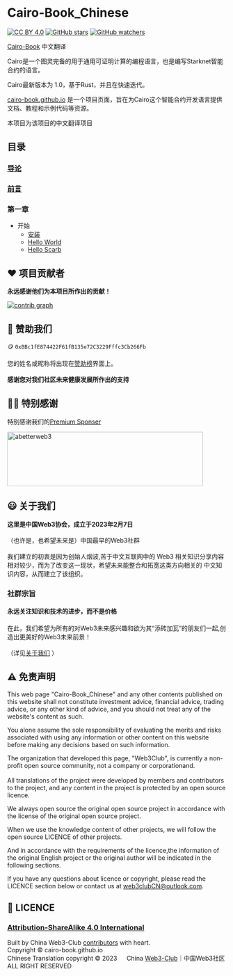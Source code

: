 # Cairo-Book_Chinese
[![CC BY 4.0](https://img.shields.io/github/license/Web3-Club/Cairo-Book_Chinese?style=flat-square)](https://github.com/Web3-Club/Cairo-Book_Chinese/) [![GitHub stars](https://img.shields.io/github/stars/Web3-Club/Cairo-Book_Chinese.svg?style=social&label=Stars)](https://github.com/Web3-Club/Cairo-Book_Chinese/)  [![GitHub watchers](https://img.shields.io/github/watchers/Web3-Club/Cairo-Book_Chinese.svg?style=social&label=Watch)](https://github.com/Web3-Club/Cairo-Book_Chinese)


[Cairo-Book](cairo.web3wiki.site) 中文翻译

Cairo是一个图灵完备的用于通用可证明计算的编程语言，也是编写Starknet智能合约的语言。

Cairo最新版本为 1.0，基于Rust，并且在快速迭代。

[cairo-book.github.io](https://cairo-book.github.io/) 是一个项目页面，旨在为Cairo这个智能合约开发语言提供文档、教程和示例代码等资源。

本项目为该项目的中文翻译项目

## 目录
### [导论](https://github.com/Web3-Club/Cairo-Book_Chinese/blob/main/src/ch00-00-introduction.md)
### [前言](https://github.com/Web3-Club/Cairo-Book_Chinese/blob/main/src/ch00-01-foreword.md)
### 第一章
- 开始
    - [安装](https://github.com/Web3-Club/Cairo-Book_Chinese/blob/main/src/ch01-01-installation.md)
    - [Hello World](https://github.com/Web3-Club/Cairo-Book_Chinese/blob/main/src/ch01-02-hello-world.md)
    - [Hello Scarb](https://github.com/Web3-Club/Cairo-Book_Chinese/blob/main/src/ch01-03-hello-scarb.md)

## ❤️ 项目贡献者
**永远感谢他们为本项目所作出的贡献！**

[![contrib graph](https://contrib.rocks/image?repo=Web3-Club/Cairo-Book_Chinese)](https://github.com/Web3-Club/Cairo-Book_Chinese/graphs/contributors)


## 💐 赞助我们 
🪙 ``0xBBc1fE874422F61fB135e72C3229Fffc3Cb266Fb``

您的姓名或昵称将出现在[赞助榜](https://github.com/Web3-Club/Sponsor)界面上。<br>  
**感谢您对我们社区未来健康发展所作出的支持**


## 👏🏻 特别感谢 
特别感谢我们的[Premium Sponser](https://github.com/Web3-Club/Sponsor/blob/main/Premium%20sponsors.md)

<a href="https://abetterweb3.notion.site"><img alt="abetterweb3" height="125" src="https://user-images.githubusercontent.com/76860915/220133607-dddc3468-0cda-4065-bce3-3b275dfe6ad1.png" width="450"/></a>

  
## 😃 关于我们 
**这里是中国Web3协会，成立于2023年2月7日**<br>  
（也许是，也希望未来是）中国最早的Web3社群<br>  
我们建立的初衷是因为创始人烟波,苦于中文互联网中的 Web3 相关知识分享内容相对较少，而为了改变这一现状，希望未来能整合和拓宽这类方向相关的 中文知识内容，从而建立了该组织。<br>  

### **社群宗旨**   
#### **永远关注知识和技术的进步，而不是价格**<br>   
在此，我们希望为所有的对Web3未来感兴趣和欲为其“添砖加瓦”的朋友们一起,创造出更美好的Web3未来前景！<br>  
（详见[关于我们](https://github.com/Web3-Club/Intro.#%E7%AE%80%E4%BB%8B) ）

## ⚠️ 免责声明

This web page "Cairo-Book_Chinese" and any other contents published on this website shall not constitute investment advice, financial advice, trading advice, or any other kind of advice, and you should not treat any of the website's content as such. 
   
You alone assume the sole responsibility of evaluating the merits and risks associated with using any information or other content on this website before making any decisions based on such information. 

The organization that developed this page, "Web3Club", is currently a non-profit open source community, not a company or corporationand.<br><br>
All translations of the project were developed by members and contributors to the project, and any content in the project is protected by an open source licence.
   
We always open source the original open source project in accordance with the license of the original open source project.

When we use the knowledge content of other projects, we will follow the open source LICENCE of other projects.
   
And in accordance with the requirements of the licence,the information of the original English project or the original author will be indicated in the following sections.

If you have any questions about licence or copyright, please read the LICENCE section below or contact us at web3clubCN@outlook.com.


## 📖 LICENCE
### [Attribution-ShareAlike 4.0 International](https://creativecommons.org/licenses/by-sa/4.0/legalcode)<br>
Built by China Web3-Club [contributors](https://github.com/Web3-Club/ ) with heart.  
Copyright © cairo-book.github.io <br>
Chinese Translation copyright © 2023 &emsp; China [Web3-Club](https://github.com/Web3-Club)｜中国Web3社区<br>
ALL RIGHT RESERVED  
 
































